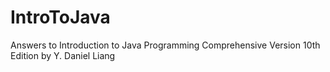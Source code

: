 # IntroToJava
Answers to Introduction to Java Programming Comprehensive Version 10th Edition by Y. Daniel Liang
